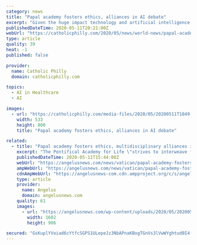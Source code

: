```yaml
---
category: news
title: "Papal academy fosters ethics, alliances in AI debate"
excerpt: "Given the huge impact technology and artificial intelligence will have on humanity and the environment, the Pontifical Academy for Life is encouraging more ethical and moral reflection in the multidisciplinary field."
publishedDateTime: 2020-05-11T20:21:00Z
webUrl: "https://catholicphilly.com/2020/05/news/world-news/papal-academy-fosters-ethics-alliances-in-ai-debate/"
type: article
quality: 39
heat: -1
published: false

provider:
  name: Catholic Philly
  domain: catholicphilly.com

topics:
  - AI in Healthcare
  - AI

images:
  - url: "https://catholicphilly.com/media-files/2020/05/20200511T1049-681-CNS-VATICAN-AI-NATURE_800.jpg"
    width: 533
    height: 800
    title: "Papal academy fosters ethics, alliances in AI debate"

related:
  - title: "Papal academy fosters ethics, multidisciplinary alliances in AI debate"
    excerpt: "The Pontifical Academy for Life \"strives to interweave faith with science and technology, to identify paths for multiple voices to walk alongside one another.\""
    publishedDateTime: 2020-05-11T15:44:00Z
    webUrl: "https://angelusnews.com/news/vatican/papal-academy-fosters-ethics-multidisciplinary-alliances-in-ai-debate/"
    ampWebUrl: "https://angelusnews.com/news/vatican/papal-academy-fosters-ethics-multidisciplinary-alliances-in-ai-debate/amp/"
    cdnAmpWebUrl: "https://angelusnews-com.cdn.ampproject.org/c/s/angelusnews.com/news/vatican/papal-academy-fosters-ethics-multidisciplinary-alliances-in-ai-debate/amp/"
    type: article
    provider:
      name: Angelus
      domain: angelusnews.com
    quality: 61
    images:
      - url: "https://angelusnews.com/wp-content/uploads/2020/05/20200511T1049-681-CNS-VATICAN-AI-NATURE-e1589211174823.jpg"
        width: 1602
        height: 906

secured: "GsKuplYVoiad6cYtfcSGPS1ULepeJz3NbAPnaKBogTGnVs3lVwWYghtud0I4fJMEo9SbJPGxECvDP2sgruIPXfnzcMDG/d+iGAiQyGeCpkIg9ftsWNLyqDfzF6F7tG1xutM9h2TNhrgciZ8NjGugKnqaOm0IEWO0lVGfTUsuRnWYBoEXUhro/KzVEvJALD5yl88pihl9VjSDuO/vuZYar9MqvPfxTE+ykVw8BwzVyxFzn5tgKGtYfLx5SfgGT6e4t49vs3UIlUAoliLv15QFSFvcpF8VY+lHq7HDgsyZkURc4Wn71xGIhAzBEwiw4wH7ArWi3Yry71QkW7bZew0Gx7tdgHvoPOCyQhbXodItmal8AE7UQTWHOze3JJPtIkiLfGbIn6cL0MAQ/M+NpZTTl2bByGVVTkXHOFGnRNxeFw3UUovuJT8aUn732cbiDJ5GgEtoIr4Ip52+G4W0PUZHpj6Ymg9CU3jUc21+5Gkwi5o=;V17gi1yK+HKI0MoR3pxHvw=="
---
```


